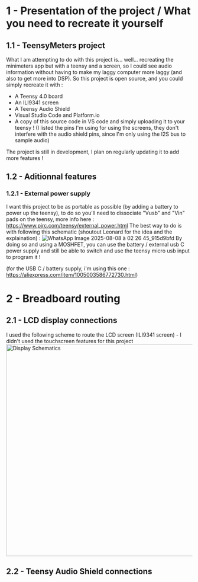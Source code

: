 # 1 - Presentation of the project / What you need to recreate it yourself
## 1.1 - TeensyMeters project
What I am attempting to do with this project is... well... recreating the minimeters app but with a teensy and a screen, so I could see audio information without having to make my laggy computer more laggy (and also to get more into DSP).
So this project is open source, and you could simply recreate it with : 
- A Teensy 4.0 board
- An ILI9341 screen
- A Teensy Audio Shield
- Visual Studio Code and Platform.io
- A copy of this source code in VS code and simply uploading it to your teensy ! (I listed the pins I'm using for using the screens, they don't interfere with the audio shield pins, since I'm only using the I2S bus to sample audio)

The project is still in development, I plan on regularly updating it to add more features !

## 1.2 - Aditionnal features
### 1.2.1 - External power supply
I want this project to be as portable as possible (by adding a battery to power up the teensy), to do so you'll need to dissociate "Vusb" and "Vin" pads on the teensy, more info here : https://www.pjrc.com/teensy/external_power.html
The best way to do is with following this schematic (shoutout Leonard for the idea and the explaination) : ![WhatsApp Image 2025-08-08 à 02 26 45_915d9bfd](https://github.com/user-attachments/assets/b988fee9-76e9-4d38-84d2-4c3e7aaea560)
By doing so and using a MOSHFET, you can use the battery / external usb C power supply and still be able to switch and use the teensy micro usb input to program it !

(for the USB C / battery supply, i'm using this one : https://aliexpress.com/item/1005003586772730.html)


# 2 - Breadboard routing
## 2.1 - LCD display connections
I used the following scheme to route the LCD screen (ILI9341 screen) - I didn't used the touchscreen features for this project
<img width="1535" height="572" alt="Display Schematics" src="https://github.com/user-attachments/assets/2e32194e-9094-4bf9-8446-18eb0c0a96b8" />
## 2.2 - Teensy Audio Shield connections
